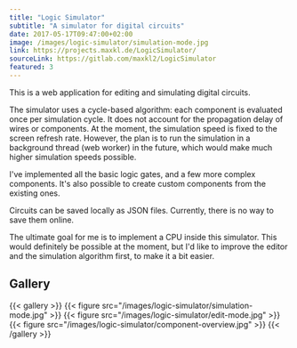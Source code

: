 ```yaml
---
title: "Logic Simulator"
subtitle: "A simulator for digital circuits"
date: 2017-05-17T09:47:00+02:00
image: /images/logic-simulator/simulation-mode.jpg
link: https://projects.maxkl.de/LogicSimulator/
sourceLink: https://gitlab.com/maxkl2/LogicSimulator
featured: 3
---
```


This is a web application for editing and simulating digital circuits.

The simulator uses a cycle-based algorithm: each component is evaluated once per simulation cycle. It does not account for the propagation delay of wires or components. At the moment, the simulation speed is fixed to the screen refresh rate. However, the plan is to run the simulation in a background thread (web worker) in the future, which would make much higher simulation speeds possible.

I've implemented all the basic logic gates, and a few more complex components. It's also possible to create custom components from the existing ones.

Circuits can be saved locally as JSON files. Currently, there is no way to save them online.

The ultimate goal for me is to implement a CPU inside this simulator. This would definitely be possible at the moment, but I'd like to improve the editor and the simulation algorithm first, to make it a bit easier.

## Gallery

{{< gallery >}}
    {{< figure src="/images/logic-simulator/simulation-mode.jpg" >}}
    {{< figure src="/images/logic-simulator/edit-mode.jpg" >}}
    {{< figure src="/images/logic-simulator/component-overview.jpg" >}}
{{< /gallery >}}
